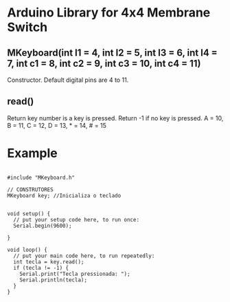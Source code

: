 # Arduino Library for 4x4 Membrane Switch

## MKeyboard(int l1 = 4, int l2 = 5, int l3 = 6, int l4 = 7, int c1 = 8, int c2 = 9, int c3 = 10, int c4 = 11)

Constructor. Default digital pins are 4 to 11.

## read()

Return key number is a key is pressed. Return -1 if no key is pressed.
A = 10, B = 11, C = 12, D = 13, * = 14, # = 15

# Example

```Arduino

#include "MKeyboard.h"

// CONSTRUTORES
MKeyboard key; //Inicializa o teclado


void setup() {
  // put your setup code here, to run once:
  Serial.begin(9600);

}

void loop() {
  // put your main code here, to run repeatedly:
  int tecla = key.read();
  if (tecla != -1) {
    Serial.print("Tecla pressionada: ");
    Serial.println(tecla);
  }
}


```
